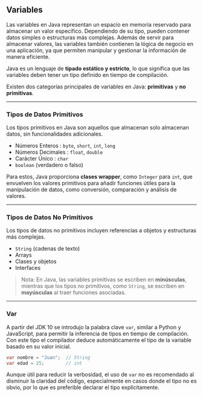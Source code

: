 ## Variables

Las variables en Java representan un espacio en memoria reservado para almacenar un valor específico. Dependiendo de su tipo, pueden contener datos simples o estructuras más complejas. Además de servir para almacenar valores, las variables también contienen la lógica de negocio en una aplicación, ya que permiten manipular y gestionar la información de manera eficiente.

Java es un lenguaje de **tipado estático y estricto**, lo que significa que las variables deben tener un tipo definido en tiempo de compilación.  

Existen dos categorías principales de variables en Java: **primitivas** y **no primitivas**.

---
### Tipos de Datos Primitivos
Los tipos primitivos en Java son aquellos que almacenan solo almacenan datos, sin funcionalidades adicionales.

- Números Enteros      : `byte`, `short`, `int`, `long` 
- Números Decimales  : `float`, `double` 
- Carácter Único          : `char` 
- `boolean` (verdadero o falso)

Para estos, Java proporciona **clases wrapper**, como `Integer` para `int`,  que envuelven los valores primitivos para añadir funciones útiles para la manipulación de datos, como conversión, comparación y análisis de valores.

---
### Tipos de Datos No Primitivos
Los tipos de datos no primitivos incluyen referencias a objetos y estructuras más complejas. 

- `String` (cadenas de texto)
- Arrays
- Clases y objetos
- Interfaces

> Nota: En Java, las variables primitivas se escriben en **minúsculas**, mientras que los tipos no primitivos, como `String`, se escriben en **mayúsculas** al traer funciones asociadas.

---
### Var
A partir del JDK 10 se introdujo la palabra clave `var`, similar a Python y JavaScript, para permitir la inferencia de tipos en tiempo de compilación. Con este tipo el compilador deduce automáticamente el tipo de la variable basado en su valor inicial.

```java
var nombre = "Juan";  // String
var edad = 25;        // int
```

Aunque útil para reducir la verbosidad, el uso de `var` no es recomendado al disminuir la claridad del código, especialmente en casos donde el tipo no es obvio, por lo que es preferible declarar el tipo explícitamente.
